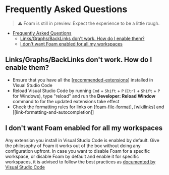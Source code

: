 # Frequently Asked Questions

> ⚠️ Foam is still in preview. Expect the experience to be a little rough.

- [Frequently Asked Questions](#frequently-asked-questions)
  - [Links/Graphs/BackLinks don't work. How do I enable them?](#linksgraphsbacklinks-dont-work-how-do-i-enable-them)
  - [I don't want Foam enabled for all my workspaces](#i-dont-want-foam-enabled-for-all-my-workspaces)

## Links/Graphs/BackLinks don't work. How do I enable them?

- Ensure that you have all the [[recommended-extensions]] installed in Visual Studio Code
- Reload Visual Studio Code by running `Cmd` + `Shift` + `P` (`Ctrl` + `Shift` + `P` for Windows), type "reload" and run the **Developer: Reload Window** command to for the updated extensions take effect
- Check the formatting rules for links on [[foam-file-format]], [[wikilinks]] and [[link-formatting-and-autocompletion]]

## I don't want Foam enabled for all my workspaces

Any extension you install in Visual Studio Code is enabled by default. Give the philosophy of Foam it works out of the box without doing any configuration upfront. In case you want to disable Foam for a specific workspace, or disable Foam by default and enable it for specific workspaces, it is advised to follow the best practices as [documented by Visual Studio Code](https://code.visualstudio.com/docs/editor/extension-marketplace#_manage-extensions)

[//begin]: # "Autogenerated link references for markdown compatibility"
[recommended-extensions]: recommended-extensions.md "Recommended Extensions"
[foam-file-format]: dev/foam-file-format.md "Foam File Format"
[wikilinks]: wikilinks.md "Wikilinks"
[//end]: # "Autogenerated link references"
